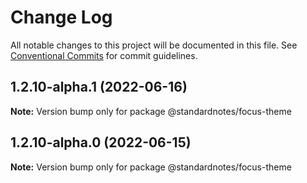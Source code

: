 # Change Log

All notable changes to this project will be documented in this file.
See [Conventional Commits](https://conventionalcommits.org) for commit guidelines.

## 1.2.10-alpha.1 (2022-06-16)

**Note:** Version bump only for package @standardnotes/focus-theme

## 1.2.10-alpha.0 (2022-06-15)

**Note:** Version bump only for package @standardnotes/focus-theme
